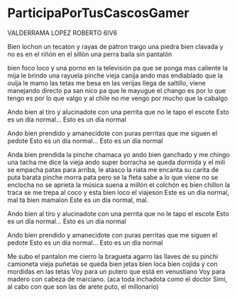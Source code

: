# ParticipaPorTusCascosGamer

VALDERRAMA LOPEZ ROBERTO 6IV6

Bien lochon un tecaton y rayas de patron
traigo una piedra bien clavada y no es en el riñón
en el sillón una perra baila sin pantalón


bien foco loco y una porno en la televisión
pa que se ponga mas caliente la mija
le brindo una rayuela pinche vieja canija
ando mas endiablado que la ouija
le mamo las tetas me besa en las verijas
llega de saltillo, viene manejando
directo pa san nico pa que le mayugue el chango
es por lo que tengo es por lo que valgo
y al chile no me vengo por mucho que la cabalgo

Ando bien al tiro y alucinadote
con una perrita que no le tapo el escote
Esto es un día normal... Esto es un día normal

Ando bien prendido y amanecidote
con puras perritas que me siguen el pedote
Esto es un día normal... Esto es un día normal

Anda bien prendida la pinche chamaca
yo ando bien ganchado y me chingo una tacha
me dice la vieja ando super borracha
se queda dormida y el mili se empacha
patas para arriba, le atasco la riata
me encanta su carita de puta barata
pinche morra pata pero se la fleta
sabe a lo que viene no se enclocha no se aprieta
la música suena a millón el colchón es bien chillon
la traca se me trepa al coco y esta bien loco el viajeson
Este es un dia normal, mal ta bien mamalon
Este es un día normal, mal.

Ando bien al tiro y alucinadote
con una perrita que no le tapo el escote
Esto es un día normal... Esto es un día normal

Ando bien prendido y amanecidote
con puras perritas que me siguen el pedote
Esto es un día normal... Esto es un día normal

Me subo el pantalon me cierro la bragueta
agarro las llaves de su pinchi camioneta
vieja puñetas se queda bien jetas
bien loca bien cojida
y con mordidas en las tetas
Voy para un putero que está en venustiano
Voy para madero con cabeza de marciano.
(aca toda inchadota como el doctor Simi, al cabo con que son las de arete puto, el millonario)



 
